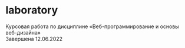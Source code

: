 # laboratory

Курсовая работа по дисциплине «Веб-программирование и основы веб-дизайна» \
Завершена 12.06.2022
